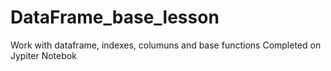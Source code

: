 # DataFrame_base_lesson
Work with dataframe, indexes, columuns and base functions
Сompleted on Jypiter Notebok
